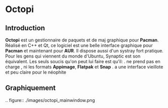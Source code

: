 # Octopi

## Introduction

**Octopi** est un gestionnaire de paquets et de maj graphique pour **Pacman**. Réalisé en C++ et Qt, ce logiciel est une belle interface
graphique pour **Pacman** et maintenant pour **AUR**. Il dispose aussi d'un systray fort pratique. Pour les gens qui viennent du monde d'Ubuntu, Synaptic est son équivalent.
Les seuls soucis qu'on peut lui faire est qu'il:
    . ne prend pas en charge , ni les formats **Appimage**, **Flatpak** et **Snap**
    . a une interface vieillote et peu claire pour le néophite

## Graphiquement
.. figure:: ./images/octopi_mainwindow.png
